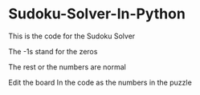 # Sudoku-Solver-In-Python

This is the code for the Sudoku Solver

The -1s stand for the zeros

The rest or the numbers are normal

Edit the board In the code as the numbers in the puzzle


